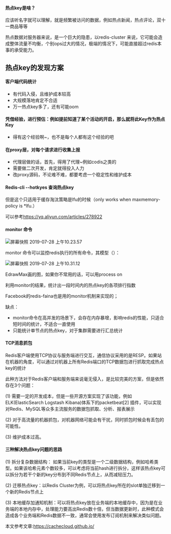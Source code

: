 #### 热点key是啥？

应该听名字就可以理解，就是频繁被访问的数据，例如热点新闻，热点评论，双十一商品等等

热点数据对服务器来说，是一个巨大的隐患，以redis-cluster 来说，它可能会造成整体流量不均衡，个别ops过大的情况，极端的情况下，可能直接超过redis本事的承受能力。

## 热点key的发现方案

#### 客户端代码统计

- 有代码入侵，且维护成本较高
- 大规模落地肯定不合适
- 万一热点key多了，还有可能oom

#### 凭借经验，进行预估：例如提前知道了某个活动的开启，那么就将此Key作为热点Key

- 得有这个经验啊~，也不是每个人都有这个经验的吧

#### 在proxy层，对每个请求进行收集上报

- 代理层做的话，首先，得用了代理~例如codis之类的
- 需要做二次开发，肯定就得投入人力
- 改proxy源码，不论难不难，都要考虑一个稳定性和维护成本

#### Redis-cli --hotkyes 查询热点key

但是这个只适用于缓存淘汰策略是lfu的时候（only works when maxmemory-policy is *lfu.）

可以参考<https://yq.aliyun.com/articles/278922>

#### monitor 命令

![屏幕快照 2019-07-28 上午10.23.57](../../../../../%E5%B1%8F%E5%B9%95%E5%BF%AB%E7%85%A7%202019-07-28%20%E4%B8%8A%E5%8D%8810.23.57.png)

monitor 命令可以监控redis执行的所有命令，其模型（）：

![屏幕快照 2019-07-28 上午10.31.12](../../../../../%E5%B1%8F%E5%B9%95%E5%BF%AB%E7%85%A7%202019-07-28%20%E4%B8%8A%E5%8D%8810.31.12.png)

EdrawMax画的图，如果你不常用的话，可以用process on



利用monitor的结果，统计出一段时间内的热点key的各项排行指数

Facebook的redis-faina也是用的monitor机制来实现的；

缺点：

- monitor命令在高并发的场景下，会存在内存暴增，影响redis的性能，只适合短时间的统计，不适合一直使用
- 只能统计单节点的热点key，对于集群需要进行汇总统计



#### TCP消息抓包

Redis客户端使用TCP协议与服务端进行交互，通信协议采用的是RESP。如果站在机器的角度，可以通过对机器上所有Redis端口的TCP数据包进行抓取完成热点key的统计

此种方法对于Redis客户端和服务端来说毫无侵入，是比较完美的方案，但是依然存在3个问题：

(1) 需要一定的开发成本，但是一些开源方案实现了该功能，例如ELK(ElasticSearch Logstash Kibana)体系下的packetbeat[2] 插件，可以实现对Redis、MySQL等众多主流服务的数据包抓取、分析、报表展示

(2) 对于高流量的机器抓包，对机器网络可能会有干扰，同时抓包时候会有丢包的可能性。

(3) 维护成本过高。



#### 三种解决热点key问题的思路

(1) 拆分复杂数据结构： 如果当前key的类型是一个二级数据结构，例如哈希类型。如果该哈希元素个数较多，可以考虑将当前hash进行拆分，这样该热点key可以拆分为若干个新的key分布到不同Redis节点上，从而减轻压力。

(2) 迁移热点key：以Redis Cluster为例，可以将热点key所在的slot单独迁移到一个新的Redis节点上

(3) 本地缓存加通知机制：可以将热点key放在业务端的本地缓存中，因为是在业务端的本地内存中，处理能力要高出Redis数十倍，但当数据更新时，此种模式会造成各个业务端和Redis数据不一致，通常会使用发布订阅机制来解决类似问题。





本文参考文章:<https://cachecloud.github.io/>

